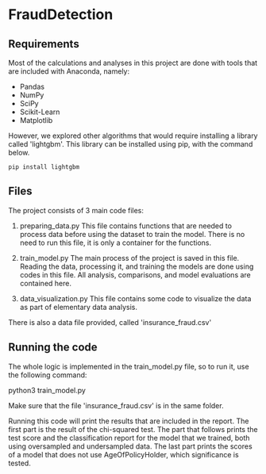 # FraudDetection

## Requirements
Most of the calculations and analyses in this project are done with tools that are included with Anaconda, namely:
- Pandas
- NumPy
- SciPy
- Scikit-Learn
- Matplotlib

However, we explored other algorithms that would require installing a library called 'lightgbm'.
This library can be installed using pip, with the command below.

    pip install lightgbm

## Files
The project consists of 3 main code files:
1. preparing_data.py
This file contains functions that are needed to process data before using the dataset to train the model.
There is no need to run this file, it is only a container for the functions.

2. train_model.py
The main process of the project is saved in this file. Reading the data, processing it, and training the models
are done using codes in this file. All analysis, comparisons, and model evaluations are contained here.

3. data_visualization.py
This file contains some code to visualize the data as part of elementary data analysis. 

There is also a data file provided, called 'insurance_fraud.csv'

## Running the code
The whole logic is implemented in the train_model.py file, so to run it, use the following command:

python3 train_model.py

Make sure that the file 'insurance_fraud.csv' is in the same folder.

Running this code will print the results that are included in the report. 
The first part is the result of the chi-squared test.
The part that follows prints the test score and the classification report for the model that we trained, both using oversampled and undersampled data.
The last part prints the scores of a model that does not use AgeOfPolicyHolder, which significance is tested.